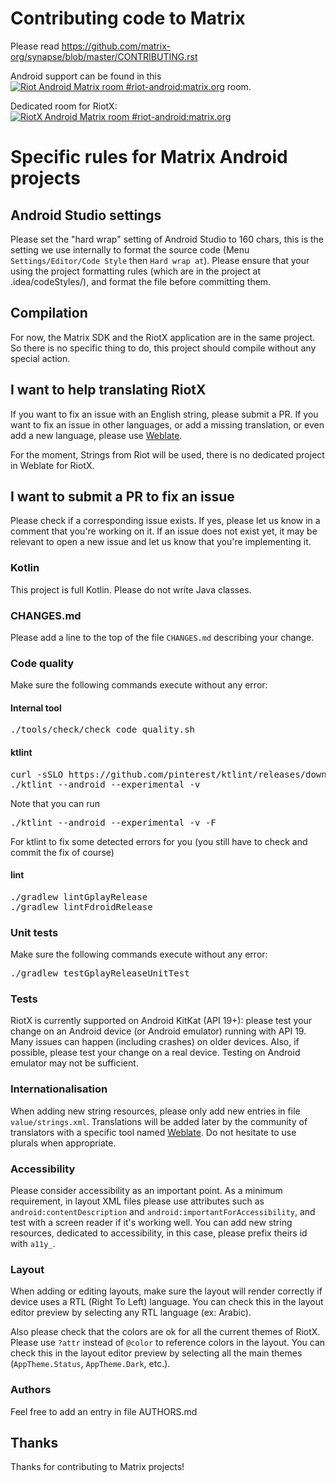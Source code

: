 # Contributing code to Matrix

Please read https://github.com/matrix-org/synapse/blob/master/CONTRIBUTING.rst

Android support can be found in this [![Riot Android Matrix room #riot-android:matrix.org](https://img.shields.io/matrix/riot-android:matrix.org.svg?label=%23riot-android:matrix.org&logo=matrix&server_fqdn=matrix.org)](https://matrix.to/#/#riot-android:matrix.org) room.

Dedicated room for RiotX: [![RiotX Android Matrix room #riot-android:matrix.org](https://img.shields.io/matrix/riotx:matrix.org.svg?label=%23RiotX:matrix.org&logo=matrix&server_fqdn=matrix.org)](https://matrix.to/#/#riotx:matrix.org)

# Specific rules for Matrix Android projects

## Android Studio settings

Please set the "hard wrap" setting of Android Studio to 160 chars, this is the setting we use internally to format the source code (Menu `Settings/Editor/Code Style` then `Hard wrap at`).
Please ensure that your using the project formatting rules (which are in the project at .idea/codeStyles/), and format the file before committing them.

## Compilation

For now, the Matrix SDK and the RiotX application are in the same project. So there is no specific thing to do, this project should compile without any special action.

## I want to help translating RiotX

If you want to fix an issue with an English string, please submit a PR.
If you want to fix an issue in other languages, or add a missing translation, or even add a new language, please use [Weblate](https://translate.riot.im/projects/riot-android/).

For the moment, Strings from Riot will be used, there is no dedicated project in Weblate for RiotX.

## I want to submit a PR to fix an issue

Please check if a corresponding issue exists. If yes, please let us know in a comment that you're working on it.
If an issue does not exist yet, it may be relevant to open a new issue and let us know that you're implementing it.

### Kotlin

This project is full Kotlin. Please do not write Java classes.

### CHANGES.md

Please add a line to the top of the file `CHANGES.md` describing your change.

### Code quality

Make sure the following commands execute without any error:

#### Internal tool

<pre>
./tools/check/check_code_quality.sh
</pre>

#### ktlint

<pre>
curl -sSLO https://github.com/pinterest/ktlint/releases/download/0.34.2/ktlint && chmod a+x ktlint
./ktlint --android --experimental -v
</pre>

Note that you can run

<pre>
./ktlint --android --experimental -v -F
</pre>

For ktlint to fix some detected errors for you (you still have to check and commit the fix of course)

#### lint

<pre>
./gradlew lintGplayRelease
./gradlew lintFdroidRelease
</pre>

### Unit tests

Make sure the following commands execute without any error:

<pre>
./gradlew testGplayReleaseUnitTest
</pre>

### Tests

RiotX is currently supported on Android KitKat (API 19+): please test your change on an Android device (or Android emulator) running with API 19. Many issues can happen (including crashes) on older devices.
Also, if possible, please test your change on a real device. Testing on Android emulator may not be sufficient.

### Internationalisation

When adding new string resources, please only add new entries in file `value/strings.xml`. Translations will be added later by the community of translators with a specific tool named [Weblate](https://translate.riot.im/projects/riot-android/).
Do not hesitate to use plurals when appropriate.

### Accessibility

Please consider accessibility as an important point. As a minimum requirement, in layout XML files please use attributes such as `android:contentDescription` and `android:importantForAccessibility`, and test with a screen reader if it's working well. You can add new string resources, dedicated to accessibility, in this case, please prefix theirs id with `a11y_`.

### Layout

When adding or editing layouts, make sure the layout will render correctly if device uses a RTL (Right To Left) language.
You can check this in the layout editor preview by selecting any RTL language (ex: Arabic).

Also please check that the colors are ok for all the current themes of RiotX. Please use `?attr` instead of `@color` to reference colors in the layout. You can check this in the layout editor preview by selecting all the main themes (`AppTheme.Status`, `AppTheme.Dark`, etc.).

### Authors

Feel free to add an entry in file AUTHORS.md

## Thanks

Thanks for contributing to Matrix projects!
